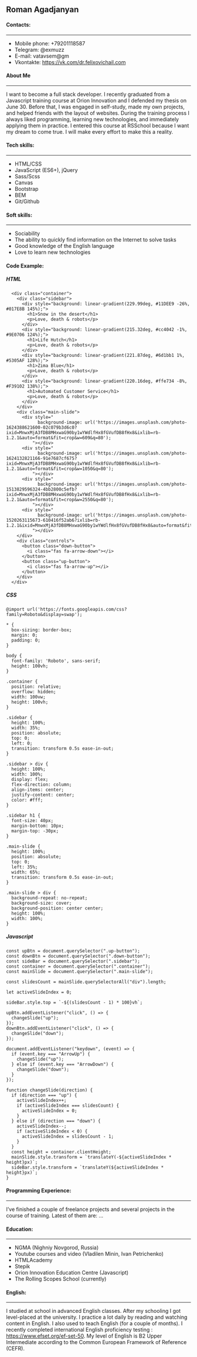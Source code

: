

##  Roman Agadjanyan

#### Contacts:
___

- Mobile phone: +79201118587
- Telegram: @exmuzz
- E-mail: vatavsem@gm
- Vkontakte: https://vk.com/dr.felixovichail.com

#### About Me
___

I want to become a full stack developer. I recently graduated from a Javascript training course at Orion Innovation and I defended my thesis on June 30. Before that, I was engaged in self-study, made my own projects, and helped friends with the layout of websites. During the training process I always liked programming, learning new technologies, and immediately applying them in practice. I entered this course at RSSchool because I want my dream to come true. I will make every effort to make this a reality.

#### Tech skills:
___
- HTML/CSS
- JavaScript (ES6+), jQuery
- Sass/Scss
- Canvas
- Bootstrap
- BEM
- Git/Github

#### Soft skills:
___
- Sociability
- The ability to quickly find information on the Internet to solve tasks
- Good knowledge of the English language
- Love to learn new technologies

#### Code Example:

##### HTML
```
  <div class="container">
    <div class="sidebar">
      <div style="background: linear-gradient(229.99deg, #11DEE9 -26%, #017E8B 145%);">
        <h1>Snow in the desert</h1>
        <p>Love, death & robots</p>
      </div>
      <div style="background: linear-gradient(215.32deg, #cc4042 -1%, #9E0706 124%);">
        <h1>Life Hutch</h1>
        <p>Love, death & robots</p>
      </div>
      <div style="background: linear-gradient(221.87deg, #6d1bb1 1%, #5305AF 128%);">
        <h1>Zima Blue</h1>
        <p>Love, death & robots</p>
      </div>
      <div style="background: linear-gradient(220.16deg, #ffe734 -8%, #F39102 138%);">
        <h1>Automated Customer Service</h1>
        <p>Love, death & robots</p>
      </div>
    </div>
    <div class="main-slide">
      <div style="
            background-image: url('https://images.unsplash.com/photo-1624388621600-02c079b3d6c0?ixid=MnwxMjA3fDB8MHxwaG90by1wYWdlfHx8fGVufDB8fHx8&ixlib=rb-1.2.1&auto=format&fit=crop&w=609&q=80');
          "></div>
      <div style="
            background-image: url('https://images.unsplash.com/photo-1624132821166-91e7687cf675?ixid=MnwxMjA3fDB8MHxwaG90by1wYWdlfHx8fGVufDB8fHx8&ixlib=rb-1.2.1&auto=format&fit=crop&w=1050&q=80');
          "></div>
      <div style="
            background-image: url('https://images.unsplash.com/photo-1513829596324-4bb2800c5efb?ixid=MnwxMjA3fDB8MHxwaG90by1wYWdlfHx8fGVufDB8fHx8&ixlib=rb-1.2.1&auto=format&fit=crop&w=2550&q=80');
          "></div>
      <div style="
            background-image: url('https://images.unsplash.com/photo-1520263115673-610416f52ab6?ixlib=rb-1.2.1&ixid=MnwxMjA3fDB8MHxwaG90by1wYWdlfHx8fGVufDB8fHx8&auto=format&fit=crop&w=1950&q=80');
          "></div>
    </div>
    <div class="controls">
      <button class="down-button">
        <i class="fas fa-arrow-down"></i>
      </button>
      <button class="up-button">
        <i class="fas fa-arrow-up"></i>
      </button>
    </div>
  </div>
```
##### CSS

```
@import url('https://fonts.googleapis.com/css?family=Roboto&display=swap');

* {
  box-sizing: border-box;
  margin: 0;
  padding: 0;
}

body {
  font-family: 'Roboto', sans-serif;
  height: 100vh;
}

.container {
  position: relative;
  overflow: hidden;
  width: 100vw;
  height: 100vh;
}

.sidebar {
  height: 100%;
  width: 35%;
  position: absolute;
  top: 0;
  left: 0;
  transition: transform 0.5s ease-in-out;
}

.sidebar > div {
  height: 100%;
  width: 100%;
  display: flex;
  flex-direction: column;
  align-items: center;
  justify-content: center;
  color: #fff;
}

.sidebar h1 {
  font-size: 40px;
  margin-bottom: 10px;
  margin-top: -30px;
}

.main-slide {
  height: 100%;
  position: absolute;
  top: 0;
  left: 35%;
  width: 65%;
  transition: transform 0.5s ease-in-out;
}

.main-slide > div {
  background-repeat: no-repeat;
  background-size: cover;
  background-position: center center;
  height: 100%;
  width: 100%;
}
```

##### Javascript
```
const upBtn = document.querySelector(".up-button");
const downBtn = document.querySelector(".down-button");
const sideBar = document.querySelector(".sidebar");
const container = document.querySelector(".container");
const mainSlide = document.querySelector(".main-slide");

const slidesCount = mainSlide.querySelectorAll("div").length;

let activeSlideIndex = 0;

sideBar.style.top = `-${(slidesCount - 1) * 100}vh`;

upBtn.addEventListener("click", () => {
  changeSlide("up");
});
downBtn.addEventListener("click", () => {
  changeSlide("down");
});

document.addEventListener("keydown", (event) => {
  if (event.key === "ArrowUp") {
    changeSlide("up");
  } else if (event.key === "ArrowDown") {
    changeSlide("down");
  }
});

function changeSlide(direction) {
  if (direction === "up") {
    activeSlideIndex++;
    if (activeSlideIndex === slidesCount) {
      activeSlideIndex = 0;
    }
  } else if (direction === "down") {
    activeSlideIndex--;
    if (activeSlideIndex < 0) {
      activeSlideIndex = slidesCount - 1;
    }
  }
  const height = container.clientHeight;
  mainSlide.style.transform = `translateY(-${activeSlideIndex * height}px)`;
  sideBar.style.transform = `translateY(${activeSlideIndex * height}px)`;
}

```

#### Programming Experience:
___

I’ve finished a couple of freelance projects and several projects in the course of training. Latest of them are: ...

#### Education:
___

- NGMA (Nighniy Novgorod, Russia)
- Youtube courses and video (Vladilen Minin, Ivan Petrichenko)
- HTMLAcademy
- Stepik
- Orion Innovation Education Centre (Javascript)
- The Rolling Scopes School (currently)

#### English:
___

I studied at school in advanced English classes. After my schooling I got level-placed at the university. I practice a lot daily by reading and watching content in English. I also used to teach English (for a couple of months). I recently completed international English proficiency testing : https://www.efset.org/ef-set-50. My level of English is B2 Upper Intermediate according to the Common European Framework of Reference (CEFR).




